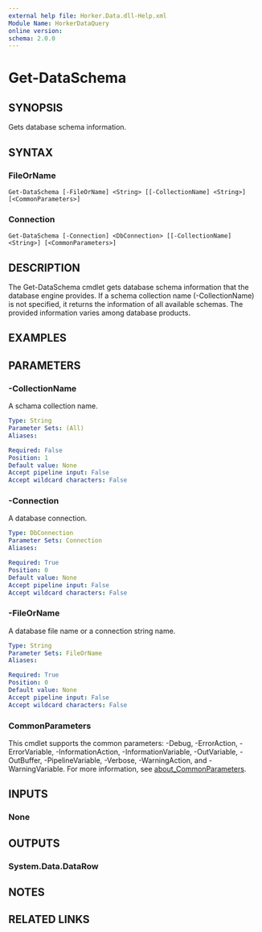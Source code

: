```yaml
---
external help file: Horker.Data.dll-Help.xml
Module Name: HorkerDataQuery
online version:
schema: 2.0.0
---
```


# Get-DataSchema

## SYNOPSIS

Gets database schema information.

## SYNTAX

### FileOrName
```
Get-DataSchema [-FileOrName] <String> [[-CollectionName] <String>] [<CommonParameters>]
```

### Connection
```
Get-DataSchema [-Connection] <DbConnection> [[-CollectionName] <String>] [<CommonParameters>]
```

## DESCRIPTION

The Get-DataSchema cmdlet gets database schema information that the database engine provides. If a schema collection name (-CollectionName) is not specified, it returns the information of all available schemas. The provided information varies among database products.

## EXAMPLES

## PARAMETERS

### -CollectionName

A schama collection name.

```yaml
Type: String
Parameter Sets: (All)
Aliases:

Required: False
Position: 1
Default value: None
Accept pipeline input: False
Accept wildcard characters: False
```

### -Connection

A database connection.

```yaml
Type: DbConnection
Parameter Sets: Connection
Aliases:

Required: True
Position: 0
Default value: None
Accept pipeline input: False
Accept wildcard characters: False
```

### -FileOrName

A database file name or a connection string name.

```yaml
Type: String
Parameter Sets: FileOrName
Aliases:

Required: True
Position: 0
Default value: None
Accept pipeline input: False
Accept wildcard characters: False
```

### CommonParameters
This cmdlet supports the common parameters: -Debug, -ErrorAction, -ErrorVariable, -InformationAction, -InformationVariable, -OutVariable, -OutBuffer, -PipelineVariable, -Verbose, -WarningAction, and -WarningVariable. For more information, see [about_CommonParameters](http://go.microsoft.com/fwlink/?LinkID=113216).

## INPUTS

### None

## OUTPUTS

### System.Data.DataRow

## NOTES

## RELATED LINKS
